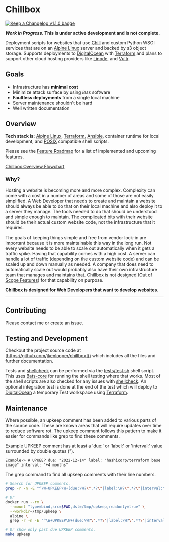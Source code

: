 # Chillbox

[![Keep a Changelog v1.1.0 badge][changelog-badge]][changelog]

**_Work in Progress_. This is under active development and is not complete.**

Deployment scripts for websites that use [Chill] and custom Python WSGI services
that are on an [Alpine Linux] server and backed by s3 object storage.
Supports deployments to [DigitalOcean] with [Terraform] and plans to
support other cloud hosting providers like [Linode], and [Vultr].

## Goals

- Infrastructure has **minimal cost**
- Minimize attack surface by using _less_ software
- **Faultless deployments** from a single local machine
- Server maintenance shouldn't be hard
- Well written documentation

## Overview

**Tech stack is:** [Alpine Linux], [Terraform], [Ansible], container runtime for local development, and [POSIX] compatible shell scripts.

Please see the [Feature Roadmap](./docs/features.md) for a list of implemented and upcoming
features.

[Chillbox Overview Flowchart](./docs/diagrams/overview.mmd)

### Why?

Hosting a website is becoming more and more complex. Complexity can come
with a cost in a number of areas and some of those are not easily simplified.
A Web Developer that needs to create and maintain a website should always be
able to do that on their local machine and also deploy it to a server they
manage. The tools needed to do that should be understood and simple enough to
maintain. The complicated bits with their website should be their actual custom
website code, not the infrastructure that it requires.

The goals of keeping things simple and free from vendor lock-in are important
because it is more maintainable this way in the long run.  Not every website
needs to be able to scale out automatically when it gets a traffic spike. Having
that capability comes with a high cost. A server can handle a lot of traffic
(depending on the custom website code) and can be scaled up and down manually as
needed. A company that does need to automatically scale out would probably also
have their own infrastructure team that manages and maintains that. Chillbox is
not designed ([Out of Scope Features](./docs/features.md#out-of-scope-features))
for that capability on purpose.

**Chillbox is designed for Web Developers that want to develop websites.**

---

## Contributing

Please contact me or create an issue.

## Testing and Development

Checkout the project source code at [https://github.com/jkenlooper/chillbox]()
which includes all the files and further documentation.

Tests and [shellcheck] can be performed via the [tests/test.sh](./tests/test.sh) shell script. This
uses [Bats-core] for running the shell testing where that works. Most of the
shell scripts are also checked for any issues with [shellcheck]. An optional
integration test is done at the end of the test which will deploy to
[DigitalOcean] a temporary Test workspace using [Terraform].

## Maintenance

Where possible, an upkeep comment has been added to various parts of the source
code. These are known areas that will require updates over time to reduce
software rot. The upkeep comment follows this pattern to make it easier for
commands like grep to find these comments.

Example UPKEEP comment has at least a 'due:' or 'label:' or 'interval:' value
surrounded by double quotes (").
````
Example-> # UPKEEP due: "2022-12-14" label: "hashicorp/terraform base image" interval: "+4 months"
````

The grep command to find all upkeep comments with their line numbers.
```bash
# Search for UPKEEP comments.
grep -r -n -E "^\W+UPKEEP\W+(due:\W?\".*?\"|label:\W?\".*?\"|interval:\W?\".*?\")" .

# Or
docker run --rm \
  --mount "type=bind,src=$PWD,dst=/tmp/upkeep,readonly=true" \
  --workdir=/tmp/upkeep \
  alpine \
  grep -r -n -E "^\W+UPKEEP\W+(due:\W?\".*?\"|label:\W?\".*?\"|interval:\W?\".*?\")" .

# Or show only past due UPKEEP comments.
make upkeep
```


[changelog]: ./CHANGELOG.md
[changelog-badge]: https://img.shields.io/badge/changelog-Keep%20a%20Changelog%20v1.1.0-%23E05735
[license]: ./LICENSE
[Alpine Linux]: https://alpinelinux.org/
[DigitalOcean]: https://www.digitalocean.com/
[DigitalOcean Spaces]: https://www.digitalocean.com/products/spaces
[Chill]: https://github.com/jkenlooper/chill
[Flask]: https://flask.palletsprojects.com/en/2.1.x/
[SQLite]: https://sqlite.org/index.html
[Terraform]: https://www.terraform.io/
[Ansible]: https://github.com/ansible/ansible#readme
[NGINX]: https://nginx.org/
[POSIX]: https://en.wikipedia.org/wiki/POSIX
[Linode]: https://www.linode.com/
[Vultr]: https://www.vultr.com/
[Rust]: https://rust-lang.org/
[Go]: https://go.dev/
[Bats-core]: https://github.com/bats-core/bats-core#readme
[shellcheck]: https://www.shellcheck.net/
